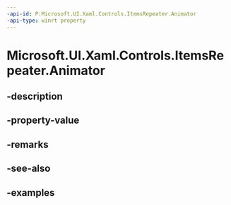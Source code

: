 ```yaml
---
-api-id: P:Microsoft.UI.Xaml.Controls.ItemsRepeater.Animator
-api-type: winrt property
---
```


# Microsoft.UI.Xaml.Controls.ItemsRepeater.Animator

<!--
public Microsoft.UI.Xaml.Controls.ElementAnimator Animator { get; set; }
-->


## -description

## -property-value

## -remarks

## -see-also

## -examples


